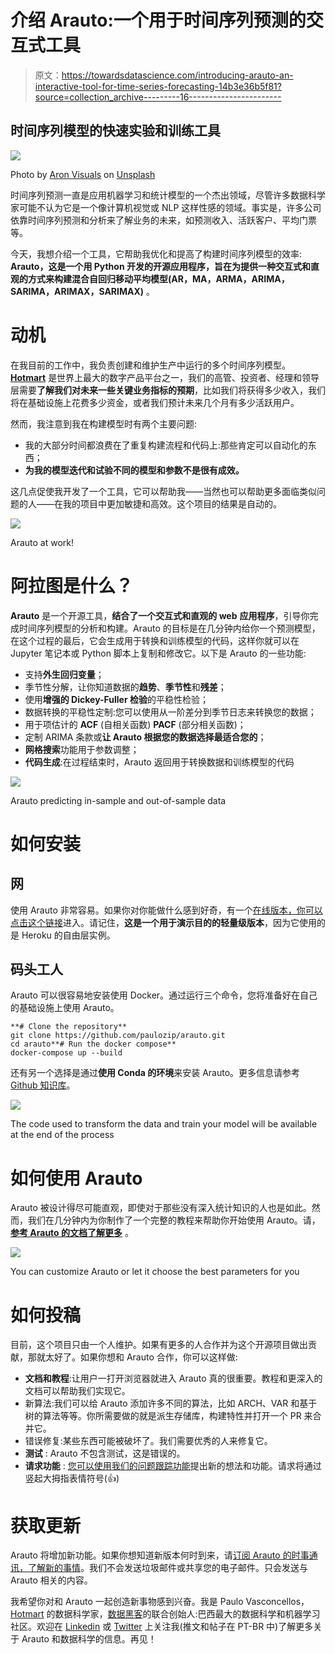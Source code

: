# 介绍 Arauto:一个用于时间序列预测的交互式工具

> 原文：<https://towardsdatascience.com/introducing-arauto-an-interactive-tool-for-time-series-forecasting-14b3e36b5f81?source=collection_archive---------16----------------------->

## 时间序列模型的快速实验和训练工具

![](img/a390397987287a40bc0ef5ebb27265b8.png)

Photo by [Aron Visuals](https://unsplash.com/@aronvisuals?utm_source=medium&utm_medium=referral) on [Unsplash](https://unsplash.com?utm_source=medium&utm_medium=referral)

时间序列预测一直是应用机器学习和统计模型的一个杰出领域，尽管许多数据科学家可能不认为它是一个像计算机视觉或 NLP 这样性感的领域。事实是，许多公司依靠时间序列预测和分析来了解业务的未来，如预测收入、活跃客户、平均门票等。

今天，我想介绍一个工具，它帮助我优化和提高了构建时间序列模型的效率: **Arauto，**这是一个用 Python 开发的开源应用程序，旨在为**提供一种交互式和直观的方式来构建混合自回归移动平均模型(AR，MA，ARMA，ARIMA，SARIMA，ARIMAX，SARIMAX)** 。

# 动机

在我目前的工作中，我负责创建和维护生产中运行的多个时间序列模型。 [**Hotmart**](https://www.hotmart.com/en) 是世界上最大的数字产品平台之一，我们的高管、投资者、经理和领导层需要**了解我们对未来一些关键业务指标的预期**，比如我们将获得多少收入，我们将在基础设施上花费多少资金，或者我们预计未来几个月有多少活跃用户。

然而，我注意到我在构建模型时有两个主要问题:

*   我的大部分时间都浪费在了重复构建流程和代码上:那些肯定可以自动化的东西；
*   **为我的模型迭代和试验不同的模型和参数不是很有成效。**

这几点促使我开发了一个工具，它可以帮助我——当然也可以帮助更多面临类似问题的人——在我的项目中更加敏捷和高效。这个项目的结果是自动的。

![](img/ba0d1d63e16d24ab364622ad5ab58d99.png)

Arauto at work!

# 阿拉图是什么？

**Arauto** 是一个开源工具，**结合了一个交互式和直观的 web** **应用程序**，引导你完成时间序列模型的分析和构建。Arauto 的目标是在几分钟内给你一个预测模型，在这个过程的最后，它会生成用于转换和训练模型的代码，这样你就可以在 Jupyter 笔记本或 Python 脚本上复制和修改它。以下是 Arauto 的一些功能:

*   支持**外生回归变量**；
*   季节性分解，让你知道数据的**趋势**、**季节性**和**残差**；
*   使用**增强的 Dickey-Fuller 检验**的平稳性检验；
*   数据转换的平稳性定制:您可以使用从一阶差分到季节日志来转换您的数据；
*   用于项估计的 **ACF** (自相关函数) **PACF** (部分相关函数)；
*   定制 ARIMA 条款或**让 Arauto 根据您的数据选择最适合您的**；
*   **网格搜索**功能用于参数调整；
*   **代码生成**:在过程结束时，Arauto 返回用于转换数据和训练模型的代码

![](img/68997abd426e4511580fe764ca36d68c.png)

Arauto predicting in-sample and out-of-sample data

# 如何安装

## 网

使用 Arauto 非常容易。如果你对你能做什么感到好奇，有一个[在线版本，你可以点击这个链接](https://projectarauto.herokuapp.com)进入。请记住，**这是一个用于演示目的的轻量级版本**，因为它使用的是 Heroku 的自由层实例。

## 码头工人

Arauto 可以很容易地安装使用 Docker。通过运行三个命令，您将准备好在自己的基础设施上使用 Arauto。

```
**# Clone the repository**
git clone https://github.com/paulozip/arauto.git
cd arauto**# Run the docker compose**
docker-compose up --build
```

还有另一个选择是通过**使用 Conda 的环境**来安装 Arauto。更多信息请参考 [Github 知识库](https://github.com/paulozip/arauto)。

![](img/a195c67079f64e09e56d280ceb6ee18b.png)

The code used to transform the data and train your model will be available at the end of the process

# 如何使用 Arauto

Arauto 被设计得尽可能直观，即使对于那些没有深入统计知识的人也是如此。然而，我们在几分钟内为你制作了一个完整的教程来帮助你开始使用 Arauto。请， [**参考 Arauto 的文档了解更多**](https://arauto.readthedocs.io/en/latest/how_to_use.html) 。

![](img/c3dd5d5c498d32523d5cebc408d0faf7.png)

You can customize Arauto or let it choose the best parameters for you

# 如何投稿

目前，这个项目只由一个人维护。如果有更多的人合作并为这个开源项目做出贡献，那就太好了。如果你想和 Arauto 合作，你可以这样做:

*   **文档和教程**:让用户一打开浏览器就进入 Arauto 真的很重要。教程和更深入的文档可以帮助我们实现它。
*   新算法:我们可以给 Arauto 添加许多不同的算法，比如 ARCH、VAR 和基于树的算法等等。你所需要做的就是派生存储库，构建特性并打开一个 PR 来合并它。
*   错误修复:某些东西可能被破坏了。我们需要优秀的人来修复它。
*   **测试** : Arauto 不包含测试，这是错误的。
*   **请求功能** : [您可以使用我们的问题跟踪功能](https://github.com/paulozip/arauto/issues)提出新的想法和功能。请求将通过竖起大拇指表情符号(👍)

# 获取更新

Arauto 将增加新功能。如果你想知道新版本何时到来，请[订阅 Arauto 的时事通讯，了解新的事情](https://6f9c43ce.sibforms.com/serve/MUIEAI8Dq-U5iguZoH4tTXCgd1XsWZ2kDTwXG61HzqOe1smcmeFu1AKhca2lt0WmMOTwn3lGTx9zN1pk-0eo795pAFuq4eWzfH7edyG4Tk6tUsSq6vAwQdYlowk0MDXBSoDKIdsnzjRs_H_i8sjz2rRJDmtjRIW_xUmkUh03sW4qvUf7iaP1sMAlu1fAZ4XkZOi7I6562dzbkFn8)。我们不会发送垃圾邮件或共享您的电子邮件。只会发送与 Arauto 相关的内容。

我希望你对和 Arauto 一起创造新事物感到兴奋。我是 Paulo Vasconcellos， [Hotmart](https://www.hotmart.com/en) 的数据科学家，[数据黑客](https://datahackers.com.br)的联合创始人:巴西最大的数据科学和机器学习社区。欢迎在 [Linkedin](http://linkedin.com.br/in/paulovasconcellos) 或 [Twitter](https://twitter.com/paulo_zip) 上关注我(推文和帖子在 PT-BR 中)了解更多关于 Arauto 和数据科学的信息。再见！